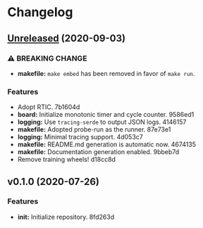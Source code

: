 # Changelog

## [Unreleased](https://github.com/Hoverbear-Consulting/junctor/compare/v0.1.0...HEAD) (2020-09-03)

### ⚠ BREAKING CHANGE

* **makefile:** `make embed` has been removed in favor of `make run`.

### Features

* Adopt RTIC. 7b1604d
* **board:** Initialize monotonic timer and cycle counter. 9586ed1
* **logging:** Use `tracing-serde` to output JSON logs. 4146157
* **makefile:** Adopted probe-run as the runner. 87e73e1
* **logging:** Minimal tracing support. 4d053c7
* **makefile:** README.md generation is automatic now. 4674135
* **makefile:** Documentation generation enabled. 9bbeb7d
* Remove training wheels! d18cc8d


## v0.1.0 (2020-07-26)

### Features

* **init:** Initialize repository. 8fd263d


